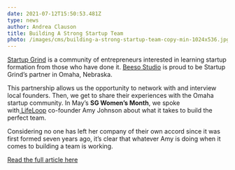 ```yaml
---
date: 2021-07-12T15:50:53.481Z
type: news
author: Andrea Clauson
title: Building A Strong Startup Team
photo: /images/cms/building-a-strong-startup-team-copy-min-1024x536.jpg.webp
---
```

[Startup Grind](https://www.startupgrind.com/) is a community of entrepreneurs interested in learning startup formation from those who have done it. [Beeso Studio](https://www.beeso.io/about/) is proud to be Startup Grind’s partner in Omaha, Nebraska.

This partnership allows us the opportunity to network with and interview local founders. Then, we get to share their experiences with the Omaha startup community. In May’s **SG Women’s Month**, we spoke with[ LifeLoop](https://ourlifeloop.com/) co-founder Amy Johnson about what it takes to build the perfect team.

Considering no one has left her company of their own accord since it was first formed seven years ago, it’s clear that whatever Amy is doing when it comes to building a team is working.

[Read the full article here](https://www.beeso.io/building-a-startup-team-that-is-engaged-and-passionate/)